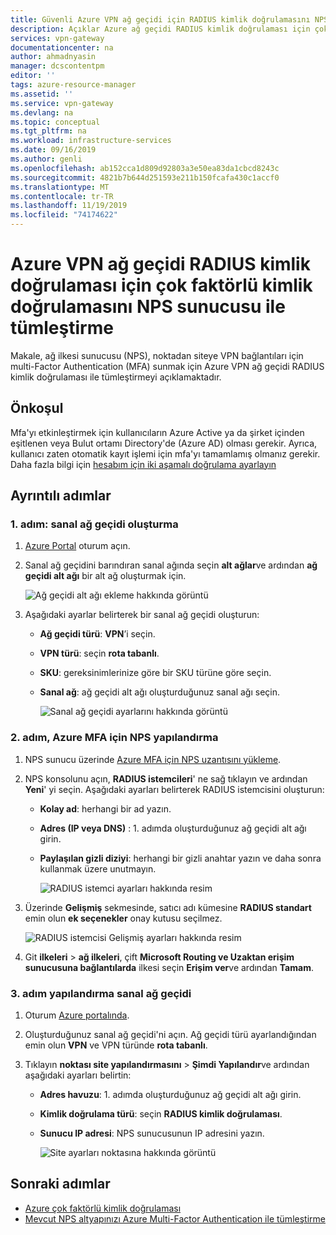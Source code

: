 ```yaml
---
title: Güvenli Azure VPN ağ geçidi için RADIUS kimlik doğrulamasını NPS sunucusu ile multi-Factor Authentication | Microsoft Docs
description: Açıklar Azure ağ geçidi RADIUS kimlik doğrulaması için çok faktörlü kimlik doğrulamasını NPS sunucusu ile tümleştirme.
services: vpn-gateway
documentationcenter: na
author: ahmadnyasin
manager: dcscontentpm
editor: ''
tags: azure-resource-manager
ms.assetid: ''
ms.service: vpn-gateway
ms.devlang: na
ms.topic: conceptual
ms.tgt_pltfrm: na
ms.workload: infrastructure-services
ms.date: 09/16/2019
ms.author: genli
ms.openlocfilehash: ab152cca1d809d92803a3e50ea83da1cbcd8243c
ms.sourcegitcommit: 4821b7b644d251593e211b150fcafa430c1accf0
ms.translationtype: MT
ms.contentlocale: tr-TR
ms.lasthandoff: 11/19/2019
ms.locfileid: "74174622"
---
```

# <a name="integrate-azure-vpn-gateway-radius-authentication-with-nps-server-for-multi-factor-authentication"></a>Azure VPN ağ geçidi RADIUS kimlik doğrulaması için çok faktörlü kimlik doğrulamasını NPS sunucusu ile tümleştirme 

Makale, ağ ilkesi sunucusu (NPS), noktadan siteye VPN bağlantıları için multi-Factor Authentication (MFA) sunmak için Azure VPN ağ geçidi RADIUS kimlik doğrulaması ile tümleştirmeyi açıklamaktadır. 

## <a name="prerequisite"></a>Önkoşul

Mfa'yı etkinleştirmek için kullanıcıların Azure Active ya da şirket içinden eşitlenen veya Bulut ortamı Directory'de (Azure AD) olması gerekir. Ayrıca, kullanıcı zaten otomatik kayıt işlemi için mfa'yı tamamlamış olmanız gerekir.  Daha fazla bilgi için [hesabım için iki aşamalı doğrulama ayarlayın](../active-directory/user-help/multi-factor-authentication-end-user-first-time.md)

## <a name="detailed-steps"></a>Ayrıntılı adımlar

### <a name="step-1-create-a-virtual-network-gateway"></a>1\. adım: sanal ağ geçidi oluşturma

1. [Azure Portal](https://portal.azure.com) oturum açın.
2. Sanal ağ geçidini barındıran sanal ağında seçin **alt ağlar**ve ardından **ağ geçidi alt ağı** bir alt ağ oluşturmak için. 

    ![Ağ geçidi alt ağı ekleme hakkında görüntü](./media/vpn-gateway-radiuis-mfa-nsp/gateway-subnet.png)
3. Aşağıdaki ayarlar belirterek bir sanal ağ geçidi oluşturun:

    - **Ağ geçidi türü**: **VPN**’i seçin.
    - **VPN türü**: seçin **rota tabanlı**.
    - **SKU**: gereksinimlerinize göre bir SKU türüne göre seçin.
    - **Sanal ağ**: ağ geçidi alt ağı oluşturduğunuz sanal ağı seçin.

        ![Sanal ağ geçidi ayarlarını hakkında görüntü](./media/vpn-gateway-radiuis-mfa-nsp/create-vpn-gateway.png)


 
### <a name="step-2-configure-the-nps-for-azure-mfa"></a>2\. adım, Azure MFA için NPS yapılandırma

1. NPS sunucu üzerinde [Azure MFA için NPS uzantısını yükleme](../active-directory/authentication/howto-mfa-nps-extension.md#install-the-nps-extension).
2. NPS konsolunu açın, **RADIUS istemcileri**' ne sağ tıklayın ve ardından **Yeni**' yi seçin. Aşağıdaki ayarları belirterek RADIUS istemcisini oluşturun:

    - **Kolay ad**: herhangi bir ad yazın.
    - **Adres (IP veya DNS)** : 1. adımda oluşturduğunuz ağ geçidi alt ağı girin.
    - **Paylaşılan gizli diziyi**: herhangi bir gizli anahtar yazın ve daha sonra kullanmak üzere unutmayın.

      ![RADIUS istemci ayarları hakkında resim](./media/vpn-gateway-radiuis-mfa-nsp/create-radius-client1.png)

 
3.  Üzerinde **Gelişmiş** sekmesinde, satıcı adı kümesine **RADIUS standart** emin olun **ek seçenekler** onay kutusu seçilmez.

    ![RADIUS istemcisi Gelişmiş ayarları hakkında resim](./media/vpn-gateway-radiuis-mfa-nsp/create-radius-client2.png)

4. Git **ilkeleri** > **ağ ilkeleri**, çift **Microsoft Routing ve Uzaktan erişim sunucusuna bağlantılarda** ilkesi seçin  **Erişim ver**ve ardından **Tamam**.

### <a name="step-3-configure-the-virtual-network-gateway"></a>3\. adım yapılandırma sanal ağ geçidi

1. Oturum [Azure portalında](https://portal.azure.com).
2. Oluşturduğunuz sanal ağ geçidi'ni açın. Ağ geçidi türü ayarlandığından emin olun **VPN** ve VPN türünde **rota tabanlı**.
3. Tıklayın **noktası site yapılandırmasını** > **Şimdi Yapılandır**ve ardından aşağıdaki ayarları belirtin:

    - **Adres havuzu**: 1. adımda oluşturduğunuz ağ geçidi alt ağı girin.
    - **Kimlik doğrulama türü**: seçin **RADIUS kimlik doğrulaması**.
    - **Sunucu IP adresi**: NPS sunucusunun IP adresini yazın.

      ![Site ayarları noktasına hakkında görüntü](./media/vpn-gateway-radiuis-mfa-nsp/configure-p2s.png)

## <a name="next-steps"></a>Sonraki adımlar

- [Azure çok faktörlü kimlik doğrulaması](../active-directory/authentication/multi-factor-authentication.md)
- [Mevcut NPS altyapınızı Azure Multi-Factor Authentication ile tümleştirme](../active-directory/authentication/howto-mfa-nps-extension.md)
